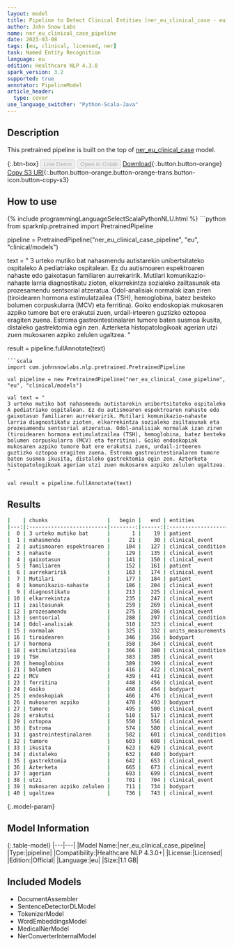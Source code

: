 ```yaml
---
layout: model
title: Pipeline to Detect Clinical Entities (ner_eu_clinical_case - eu)
author: John Snow Labs
name: ner_eu_clinical_case_pipeline
date: 2023-03-08
tags: [eu, clinical, licensed, ner]
task: Named Entity Recognition
language: eu
edition: Healthcare NLP 4.3.0
spark_version: 3.2
supported: true
annotator: PipelineModel
article_header:
  type: cover
use_language_switcher: "Python-Scala-Java"
---
```


## Description

This pretrained pipeline is built on the top of [ner_eu_clinical_case](https://nlp.johnsnowlabs.com/2023/02/02/ner_eu_clinical_case_eu.html) model.

{:.btn-box}
<button class="button button-orange" disabled>Live Demo</button>
<button class="button button-orange" disabled>Open in Colab</button>
[Download](https://s3.amazonaws.com/auxdata.johnsnowlabs.com/clinical/models/ner_eu_clinical_case_pipeline_eu_4.3.0_3.2_1678261023976.zip){:.button.button-orange}
[Copy S3 URI](s3://auxdata.johnsnowlabs.com/clinical/models/ner_eu_clinical_case_pipeline_eu_4.3.0_3.2_1678261023976.zip){:.button.button-orange.button-orange-trans.button-icon.button-copy-s3}

## How to use



<div class="tabs-box" markdown="1">
{% include programmingLanguageSelectScalaPythonNLU.html %}
```python
from sparknlp.pretrained import PretrainedPipeline

pipeline = PretrainedPipeline("ner_eu_clinical_case_pipeline", "eu", "clinical/models")

text = "
3 urteko mutiko bat nahasmendu autistarekin unibertsitateko ospitaleko A pediatriako ospitalean. Ez du autismoaren espektroaren nahaste edo gaixotasun familiaren aurrekaririk. Mutilari komunikazio-nahaste larria diagnostikatu zioten, elkarrekintza sozialeko zailtasunak eta prozesamendu sentsorial atzeratua. Odol-analisiak normalak izan ziren (tiroidearen hormona estimulatzailea (TSH), hemoglobina, batez besteko bolumen corpuskularra (MCV) eta ferritina). Goiko endoskopiak mukosaren azpiko tumore bat ere erakutsi zuen, urdail-irteeren guztizko oztopoa eragiten zuena. Estroma gastrointestinalaren tumore baten susmoa ikusita, distaleko gastrektomia egin zen. Azterketa histopatologikoak agerian utzi zuen mukosaren azpiko zelulen ugaltzea.
"

result = pipeline.fullAnnotate(text)
```
```scala
import com.johnsnowlabs.nlp.pretrained.PretrainedPipeline

val pipeline = new PretrainedPipeline("ner_eu_clinical_case_pipeline", "eu", "clinical/models")

val text = "
3 urteko mutiko bat nahasmendu autistarekin unibertsitateko ospitaleko A pediatriako ospitalean. Ez du autismoaren espektroaren nahaste edo gaixotasun familiaren aurrekaririk. Mutilari komunikazio-nahaste larria diagnostikatu zioten, elkarrekintza sozialeko zailtasunak eta prozesamendu sentsorial atzeratua. Odol-analisiak normalak izan ziren (tiroidearen hormona estimulatzailea (TSH), hemoglobina, batez besteko bolumen corpuskularra (MCV) eta ferritina). Goiko endoskopiak mukosaren azpiko tumore bat ere erakutsi zuen, urdail-irteeren guztizko oztopoa eragiten zuena. Estroma gastrointestinalaren tumore baten susmoa ikusita, distaleko gastrektomia egin zen. Azterketa histopatologikoak agerian utzi zuen mukosaren azpiko zelulen ugaltzea.
"

val result = pipeline.fullAnnotate(text)
```
</div>

## Results

```bash
|    | chunks                   |   begin |   end | entities           |   confidence |
|---:|:-------------------------|--------:|------:|:-------------------|-------------:|
|  0 | 3 urteko mutiko bat      |       1 |    19 | patient            |     0.813975 |
|  1 | nahasmendu               |      21 |    30 | clinical_event     |     0.9848   |
|  2 | autismoaren espektroaren |     104 |   127 | clinical_condition |     0.344    |
|  3 | nahaste                  |     129 |   135 | clinical_event     |     0.996    |
|  4 | gaixotasun               |     141 |   150 | clinical_event     |     0.9839   |
|  5 | familiaren               |     152 |   161 | patient            |     0.8834   |
|  6 | aurrekaririk             |     163 |   174 | clinical_event     |     0.8742   |
|  7 | Mutilari                 |     177 |   184 | patient            |     0.9477   |
|  8 | komunikazio-nahaste      |     186 |   204 | clinical_event     |     0.8647   |
|  9 | diagnostikatu            |     213 |   225 | clinical_event     |     0.9969   |
| 10 | elkarrekintza            |     235 |   247 | clinical_event     |     0.9828   |
| 11 | zailtasunak              |     259 |   269 | clinical_event     |     0.9897   |
| 12 | prozesamendu             |     275 |   286 | clinical_event     |     0.9927   |
| 13 | sentsorial               |     288 |   297 | clinical_condition |     0.7912   |
| 14 | Odol-analisiak           |     310 |   323 | clinical_event     |     0.9992   |
| 15 | normalak                 |     325 |   332 | units_measurements |     0.7265   |
| 16 | tiroidearen              |     346 |   356 | bodypart           |     0.9718   |
| 17 | hormona                  |     358 |   364 | clinical_event     |     0.9904   |
| 18 | estimulatzailea          |     366 |   380 | clinical_condition |     0.6005   |
| 19 | TSH                      |     383 |   385 | clinical_event     |     0.9976   |
| 20 | hemoglobina              |     389 |   399 | clinical_event     |     0.9936   |
| 21 | bolumen                  |     416 |   422 | clinical_event     |     0.735    |
| 22 | MCV                      |     439 |   441 | clinical_event     |     0.9933   |
| 23 | ferritina                |     448 |   456 | clinical_event     |     0.4228   |
| 24 | Goiko                    |     460 |   464 | bodypart           |     0.9564   |
| 25 | endoskopiak              |     466 |   476 | clinical_event     |     0.9082   |
| 26 | mukosaren azpiko         |     478 |   493 | bodypart           |     0.5929   |
| 27 | tumore                   |     495 |   500 | clinical_event     |     0.998    |
| 28 | erakutsi                 |     510 |   517 | clinical_event     |     0.9963   |
| 29 | oztopoa                  |     550 |   556 | clinical_event     |     0.9964   |
| 30 | Estroma                  |     574 |   580 | clinical_event     |     0.884    |
| 31 | gastrointestinalaren     |     582 |   601 | clinical_condition |     0.3525   |
| 32 | tumore                   |     603 |   608 | clinical_event     |     0.9896   |
| 33 | ikusita                  |     623 |   629 | clinical_event     |     0.9873   |
| 34 | distaleko                |     632 |   640 | bodypart           |     0.7425   |
| 35 | gastrektomia             |     642 |   653 | clinical_event     |     0.9986   |
| 36 | Azterketa                |     665 |   673 | clinical_event     |     0.9517   |
| 37 | agerian                  |     693 |   699 | clinical_event     |     0.9842   |
| 38 | utzi                     |     701 |   704 | clinical_event     |     0.925    |
| 39 | mukosaren azpiko zelulen |     711 |   734 | bodypart           |     0.754933 |
| 40 | ugaltzea                 |     736 |   743 | clinical_event     |     0.9989   |
```

{:.model-param}
## Model Information

{:.table-model}
|---|---|
|Model Name:|ner_eu_clinical_case_pipeline|
|Type:|pipeline|
|Compatibility:|Healthcare NLP 4.3.0+|
|License:|Licensed|
|Edition:|Official|
|Language:|eu|
|Size:|1.1 GB|

## Included Models

- DocumentAssembler
- SentenceDetectorDLModel
- TokenizerModel
- WordEmbeddingsModel
- MedicalNerModel
- NerConverterInternalModel